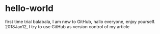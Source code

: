 # hello-world
first time trial
balabala, I am new to GitHub, hallo everyone, enjoy yourself.
2018Jan12, I try to use GitHub as version control of my article
